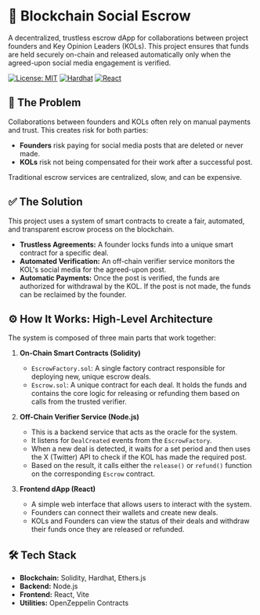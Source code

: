 # 🚀 Blockchain Social Escrow

A decentralized, trustless escrow dApp for collaborations between project founders and Key Opinion Leaders (KOLs). This project ensures that funds are held securely on-chain and released automatically only when the agreed-upon social media engagement is verified.

[![License: MIT](https://img.shields.io/badge/License-MIT-yellow.svg)](https://opensource.org/licenses/MIT)
[![Hardhat](https://img.shields.io/badge/Built%20with-Hardhat-ffdb70.svg)](https://hardhat.org/)
[![React](https://img.shields.io/badge/UI-React-61DAFB.svg)](https://reactjs.org/)

## 🎯 The Problem

Collaborations between founders and KOLs often rely on manual payments and trust. This creates risk for both parties:
-   **Founders** risk paying for social media posts that are deleted or never made.
-   **KOLs** risk not being compensated for their work after a successful post.

Traditional escrow services are centralized, slow, and can be expensive.

## ✅ The Solution

This project uses a system of smart contracts to create a fair, automated, and transparent escrow process on the blockchain.

-   **Trustless Agreements:** A founder locks funds into a unique smart contract for a specific deal.
-   **Automated Verification:** An off-chain verifier service monitors the KOL's social media for the agreed-upon post.
-   **Automatic Payments:** Once the post is verified, the funds are authorized for withdrawal by the KOL. If the post is not made, the funds can be reclaimed by the founder.

## ⚙️ How It Works: High-Level Architecture

The system is composed of three main parts that work together:

1.  **On-Chain Smart Contracts (Solidity)**
    -   `EscrowFactory.sol`: A single factory contract responsible for deploying new, unique escrow deals.
    -   `Escrow.sol`: A unique contract for each deal. It holds the funds and contains the core logic for releasing or refunding them based on calls from the trusted verifier.

2.  **Off-Chain Verifier Service (Node.js)**
    -   This is a backend service that acts as the oracle for the system.
    -   It listens for `DealCreated` events from the `EscrowFactory`.
    -   When a new deal is detected, it waits for a set period and then uses the X (Twitter) API to check if the KOL has made the required post.
    -   Based on the result, it calls either the `release()` or `refund()` function on the corresponding `Escrow` contract.

3.  **Frontend dApp (React)**
    -   A simple web interface that allows users to interact with the system.
    -   Founders can connect their wallets and create new deals.
    -   KOLs and Founders can view the status of their deals and withdraw their funds once they are released or refunded.

## 🛠️ Tech Stack

-   **Blockchain:** Solidity, Hardhat, Ethers.js
-   **Backend:** Node.js
-   **Frontend:** React, Vite
-   **Utilities:** OpenZeppelin Contracts





